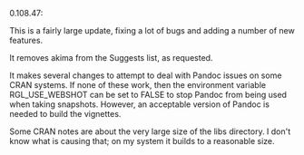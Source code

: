 0.108.47:

This is a fairly large update, fixing a lot of bugs and
adding a number of new features.

It removes akima from the Suggests list, as requested.

It makes several changes to attempt to deal with Pandoc
issues on some CRAN systems.  If none of these work, then 
the environment variable RGL_USE_WEBSHOT can be set to 
FALSE to stop Pandoc from being used when taking snapshots.
However, an acceptable version of Pandoc is needed to build
the vignettes.

Some CRAN notes are about the very large size of the libs
directory.  I don't know what is causing that; on my system
it builds to a reasonable size.
